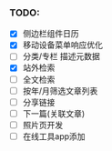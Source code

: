### TODO:
- [x] 侧边栏组件日历
- [x] 移动设备菜单响应优化
- [ ] 分类/专栏 描述元数据
- [x] 站外检索
- [ ] 全文检索
- [ ] 按年/月筛选文章列表
- [ ] 分享链接
- [ ] 下一篇(关联文章)
- [ ] 照片页开发
- [ ] 在线工具app添加
